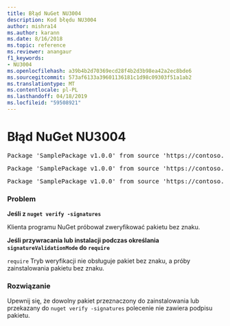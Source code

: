 ```yaml
---
title: Błąd NuGet NU3004
description: Kod błędu NU3004
author: mishra14
ms.author: karann
ms.date: 8/16/2018
ms.topic: reference
ms.reviewer: anangaur
f1_keywords:
- NU3004
ms.openlocfilehash: a39b4b2d70369ecd28f4b2d3b98ea42a2ec8bde6
ms.sourcegitcommit: 573af6133a39601136181c1d98c09303f51a1ab2
ms.translationtype: MT
ms.contentlocale: pl-PL
ms.lasthandoff: 04/18/2019
ms.locfileid: "59508921"
---
```

# <a name="nuget-error-nu3004"></a>Błąd NuGet NU3004

<pre>Package 'SamplePackage v1.0.0' from source 'https://contoso.com/index.json': The package is not signed.</pre>
<pre>Package 'SamplePackage v1.0.0' from source 'https://contoso.com/index.json': signatureValidationMode is set to require, so packages are allowed only if signed by trusted signers; however, this package is unsigned.</pre>
<pre>Package 'SamplePackage v1.0.0' from source 'https://contoso.com/index.json': This repository indicated that all its packages are repository signed; however, this package is unsigned.</pre>

### <a name="issue"></a>Problem

**Jeśli z `nuget verify -signatures`**

Klienta programu NuGet próbował zweryfikować pakietu bez znaku.

**Jeśli przywracania lub instalacji podczas określania `signatureValidationMode` do `require`**

`require` Tryb weryfikacji nie obsługuje pakiet bez znaku, a próby zainstalowania pakietu bez znaku.

### <a name="solution"></a>Rozwiązanie

Upewnij się, że dowolny pakiet przeznaczony do zainstalowania lub przekazany do `nuget verify -signatures` polecenie nie zawiera podpisu pakietu.
